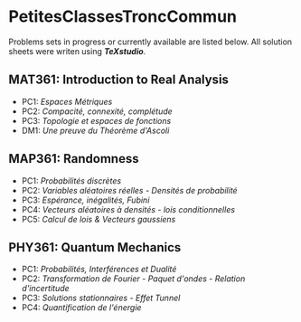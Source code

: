 # PetitesClassesTroncCommun

Problems sets in progress or currently available are listed below. All solution sheets were writen using ***TeXstudio***.

## MAT361: Introduction to Real Analysis
* PC1: *Espaces Métriques*
* PC2: *Compacité, connexité, complétude*
* PC3: *Topologie et espaces de fonctions*
* DM1: *Une preuve du Théorème d'Ascoli*

## MAP361: Randomness
* PC1: *Probabilités discrètes*
* PC2: *Variables aléatoires réelles - Densités de probabilité*
* PC3: *Espérance, inégalités, Fubini*
* PC4: *Vecteurs aléatoires à densités - lois conditionnelles*
* PC5: *Calcul de lois & Vecteurs gaussiens*

## PHY361: Quantum Mechanics

* PC1: *Probabilités, Interférences et Dualité*
* PC2: *Transformation de Fourier - Paquet d'ondes - Relation d'incertitude*
* PC3: *Solutions stationnaires - Effet Tunnel*
* PC4: *Quantification de l'énergie*